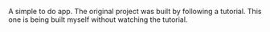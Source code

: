 A simple to do app. The original project was built by following a tutorial. This one is being built myself without watching the tutorial.